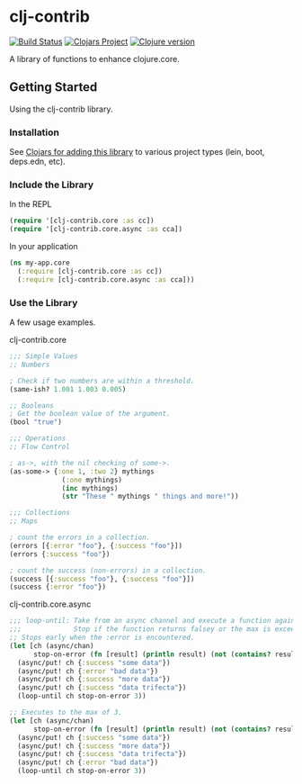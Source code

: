 # clj-contrib

[![Build Status][gh-actions-badge]][gh-actions] [![Clojars Project][clojars-badge]][clojars] [![Clojure version][clojure-v]](project.clj)

A library of functions to enhance clojure.core.

## Getting Started

Using the clj-contrib library.

### Installation

See [Clojars for adding this library][clojars] to various project types (lein, boot, deps.edn, etc).

### Include the Library

In the REPL

```clojure
(require '[clj-contrib.core :as cc])
(require '[clj-contrib.core.async :as cca])
```

In your application

```clojure
(ns my-app.core
  (:require [clj-contrib.core :as cc])
  (:require [clj-contrib.core.async :as cca]))
```

### Use the Library

A few usage examples.

clj-contrib.core

```clojure
;;; Simple Values
;; Numbers

; Check if two numbers are within a threshold.
(same-ish? 1.001 1.003 0.005)

;; Booleans
; Get the boolean value of the argument.
(bool "true")

;;; Operations
;; Flow Control

; as->, with the nil checking of some->.
(as-some-> {:one 1, :two 2} mythings
             (:one mythings)
             (inc mythings)
             (str "These " mythings " things and more!"))

;;; Collections
;; Maps

; count the errors in a collection.
(errors [{:error "foo"}, {:success "foo"}])
(errors {:success "foo"})

; count the success (non-errors) in a collection.
(success [{:success "foo"}, {:success "foo"}])
(success {:error "foo"})
```

clj-contrib.core.async

```clojure
;;; loop-until: Take from an async channel and execute a function against the value.
;;;             Stop if the function returns falsey or the max is exceeded.
;; Stops early when the :error is encountered.
(let [ch (async/chan)
      stop-on-error (fn [result] (println result) (not (contains? result :error)))]
  (async/put! ch {:success "some data"})
  (async/put! ch {:error "bad data"})
  (async/put! ch {:success "more data"})
  (async/put! ch {:success "data trifecta"})
  (loop-until ch stop-on-error 3))

;; Executes to the max of 3.
(let [ch (async/chan)
      stop-on-error (fn [result] (println result) (not (contains? result :error)))]
  (async/put! ch {:success "some data"})
  (async/put! ch {:success "more data"})
  (async/put! ch {:success "data trifecta"})
  (async/put! ch {:error "bad data"})
  (loop-until ch stop-on-error 3))
```

<!-- Named page links below: /-->

[gh-actions-badge]: https://github.com/wdhowe/clj-contrib/workflows/ci%2Fcd/badge.svg
[gh-actions]: https://github.com/wdhowe/clj-contrib/actions
[cljdoc-badge]: https://cljdoc.org/badge/com.github.wdhowe/clj-contrib
[cljdoc-link]: https://cljdoc.org/d/com.github.wdhowe/clj-contrib/CURRENT
[clojure-v]: https://img.shields.io/badge/clojure-1.11.1-blue.svg
[clojars]: https://clojars.org/com.github.wdhowe/clj-contrib
[clojars-badge]: https://img.shields.io/clojars/v/clj-contrib.svg
